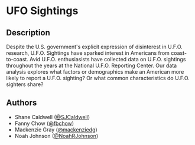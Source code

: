 # UFO Sightings

## Description

Despite the U.S. government's explicit expression of disinterest in U.F.O. research, U.F.O. Sightings have sparked interest in Americans from coast-to-coast. Avid U.F.O. enthusiasists have collected data on U.F.O. sightings throughout the years at the National U.F.O. Reporting Center. Our data analysis explores what factors or demographics make an American more likely to report a U.F.O. sighting? Or what common characteristics do U.F.O. sighters share? 


## Authors

* Shane Caldwell ([@SJCaldwell](https://github.com/SJCaldwell))
* Fanny Chow ([@fbchow](https://github.com/fbchow))
* Mackenzie Gray ([@mackenziedg](https://github.com/mackenziedg))
* Noah Johnson ([@NoahRJohnson](https://github.com/NoahRJohnson))
